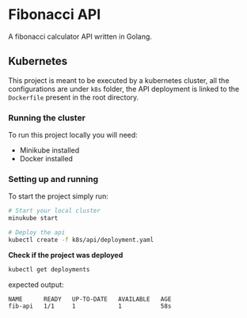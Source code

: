# Fibonacci API

A fibonacci calculator API written in Golang.

## Kubernetes

This project is meant to be executed by a kubernetes cluster, all the configurations are under `k8s` folder, the API deployment
is linked to the `Dockerfile` present in the root directory.

### Running the cluster

To run this project locally you will need:

- Minikube installed
- Docker installed


### Setting up and running

To start the project simply run:

```bash
# Start your local cluster
minukube start

# Deploy the api
kubectl create -f k8s/api/deployment.yaml
```


**Check if the project was deployed**
```bash
kubectl get deployments
```

expected output:

```text
NAME      READY   UP-TO-DATE   AVAILABLE   AGE
fib-api   1/1     1            1           58s
```
